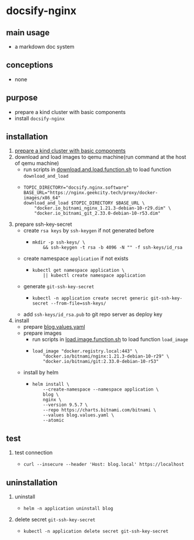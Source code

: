 # docsify-nginx

## main usage

* a markdown doc system

## conceptions

* none

## purpose

* prepare a kind cluster with basic components
* install `docsify-nginx`

## installation

1. [prepare a kind cluster with basic components](../basic/kind.cluster.md)
2. download and load images to qemu machine(run command at the host of qemu machine)
    * run scripts
      in [download.and.load.function.sh](../resources/create.qemu.machine.for.kind/download.and.load.function.sh.md) to
      load function `download_and_load`
    * ```shell
      TOPIC_DIRECTORY="docsify.nginx.software"
      BASE_URL="https://nginx.geekcity.tech/proxy/docker-images/x86_64"
      download_and_load $TOPIC_DIRECTORY $BASE_URL \
          "docker.io_bitnami_nginx_1.21.3-debian-10-r29.dim" \
          "docker.io_bitnami_git_2.33.0-debian-10-r53.dim"
      ```
3. prepare ssh-key-secret
    * create `rsa keys` by `ssh-keygen` if not generated before
        + ```shell
          mkdir -p ssh-keys/ \
              && ssh-keygen -t rsa -b 4096 -N "" -f ssh-keys/id_rsa
          ```
    * create namespace `application` if not exists
        + ```shell
          kubectl get namespace application \
              || kubectl create namespace application
          ```
    * generate `git-ssh-key-secret`
        + ```shell
          kubectl -n application create secret generic git-ssh-key-secret --from-file=ssh-keys/
          ```
    * add `ssh-keys/id_rsa.pub` to git repo server as deploy key
4. install
    * prepare [blog.values.yaml](resources/docsify.nginx/blog.values.yaml.md)
    * prepare images
        + run scripts in [load.image.function.sh](../resources/load.image.function.sh.md) to load function `load_image`
        + ```shell
          load_image "docker.registry.local:443" \
              "docker.io/bitnami/nginx:1.21.3-debian-10-r29" \
              "docker.io/bitnami/git:2.33.0-debian-10-r53"
          ```
    * install by helm
        * ```shell
          helm install \
              --create-namespace --namespace application \
              blog \
              nginx \
              --version 9.5.7 \
              --repo https://charts.bitnami.com/bitnami \
              --values blog.values.yaml \
              --atomic
          ```

## test

1. test connection
    * ```shell
      curl --insecure --header 'Host: blog.local' https://localhost
      ```

## uninstallation

1. uninstall
    * ```shell
      helm -n application uninstall blog
      ```
2. delete secret `git-ssh-key-secret`
    * ```shell
      kubectl -n application delete secret git-ssh-key-secret
      ```
